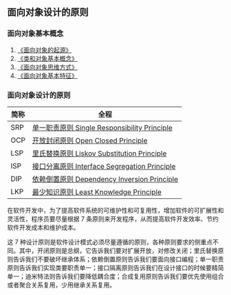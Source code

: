 ## 面向对象设计的原则

### 面向对象基本概念
1. [《面向对象的起源》](https://gitee.com/vftour-stu/interview/tree/master/oop/src/main/java/com/vftour/study/oop/basic)
2. [《类和对象基本概念》](https://gitee.com/vftour-stu/interview/tree/master/oop/src/main/java/com/vftour/study/oop/basic)
3. [《面向对象思维方式》](https://gitee.com/vftour-stu/interview/tree/master/oop/src/main/java/com/vftour/study/oop/basic)
4. [《面向对象基本特征》](https://gitee.com/vftour-stu/interview/tree/master/oop/src/main/java/com/vftour/study/oop/basic)

### 面向对象设计的原则
|简称|全程|
| --- | ----- |
| SRP | [单一职责原则 Single Responsibility Principle](https://gitee.com/vftour-stu/interview/tree/master/oop/src/main/java/com/vftour/study/oop/principle/srp) |
| OCP | [开放封闭原则 Open Closed Principle](https://gitee.com/vftour-stu/interview/tree/master/oop/src/main/java/com/vftour/study/oop/principle/ocp)|
| LSP | [里氏替换原则 Liskov Substitution Principle](https://gitee.com/vftour-stu/interview/tree/master/oop/src/main/java/com/vftour/study/oop/principle/lsp) |
| ISP | [接口分离原则 Interface Segregation Principle](https://gitee.com/vftour-stu/interview/tree/master/oop/src/main/java/com/vftour/study/oop/principle/isp) |
| DIP | [依赖倒置原则 Dependency Inversion Principle](https://gitee.com/vftour-stu/interview/tree/master/oop/src/main/java/com/vftour/study/oop/principle/dip)   |
| LKP | [最少知识原则 Least Knowledge Principle](https://gitee.com/vftour-stu/interview/tree/master/oop/src/main/java/com/vftour/study/oop/principle/lkp) |

在软件开发中，为了提高软件系统的可维护性和可复用性，增加软件的可扩展性和灵活性，程序员要尽量根据 7 条原则来开发程序，从而提高软件开发效率、节约软件开发成本和维护成本。

这 7 种设计原则是软件设计模式必须尽量遵循的原则，各种原则要求的侧重点不同。其中，开闭原则是总纲，它告诉我们要对扩展开放，对修改关闭；里氏替换原则告诉我们不要破坏继承体系；依赖倒置原则告诉我们要面向接口编程；单一职责原则告诉我们实现类要职责单一；接口隔离原则告诉我们在设计接口的时候要精简单一；迪米特法则告诉我们要降低耦合度；合成复用原则告诉我们要优先使用组合或者聚合关系复用，少用继承关系复用。
